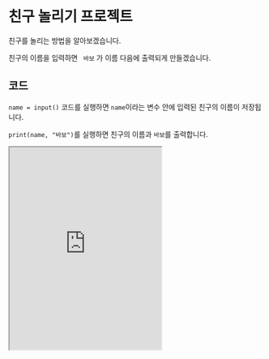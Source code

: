# 친구 놀리기 프로젝트

친구를 놀리는 방법을 알아보겠습니다.

친구의 이름을 입력하면 ` 바보` 가 이름 다음에 출력되게 만들겠습니다.

## 코드

`name = input()` 코드를 실행하면 `name`이라는 변수 안에 입력된 친구의 이름이 저장됩니다.

`print(name, "바보")`를 실행하면 친구의 이름과 `바보`를 출력합니다.

<iframe
  loading="lazy"
  title="Python IDLE Trinket"
  src="https://trinket.io/embed/python3/947151bed1"
  height="400"
/>
